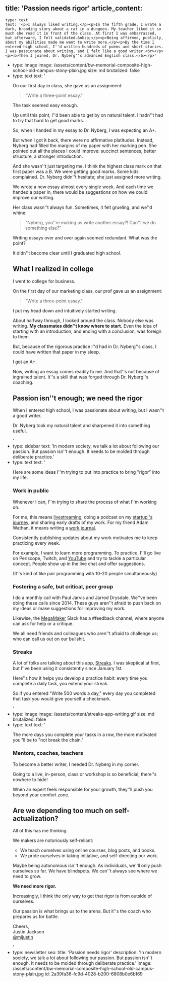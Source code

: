 title: 'Passion needs rigor'
article_content:
  -
    type: text
    text: '<p>I always liked writing.</p><p>In the fifth grade, I wrote a dark, brooding story about a rat in a dungeon. My teacher liked it so much she read it in front of the class. At first I was embarrassed, but afterward, I felt validated.&nbsp;</p><p>Being affirmed, publicly, about my abilities made me want to write more.</p><p>By the time I entered high school, I''d written hundreds of poems and short stories. I was passionate about writing, and I felt like a good writer.<br></p><p><b>Then I joined, Dr. Nyberg''s advanced English class.</b></p>'
  -
    type: image
    image: /assets/content/bw-memorial-composite-high-school-old-campus-stony-plain.jpg
    size: md
    brutalized: false
  -
    type: text
    text: '<p>On our first day in class, she gave us an assignment:</p><blockquote><p>"Write a three-point essay."</p></blockquote><p>The task seemed easy enough.</p><p>Up until this point, I''d been able to get by on natural talent. I hadn''t had to try that hard to get good marks.</p><p>So, when I handed in my essay to Dr. Nyberg, I was expecting an A+.&nbsp;</p><p>But when I got it back, there were no affirmative platitudes. Instead, Nyberg had filled the margins of my paper with her marking pen. She pointed out all the places I could improve: succinct sentences, better structure, a stronger introduction.</p><p>And she wasn''t just targeting me. I think the highest class mark on that first paper was a B. We were getting good marks. Some kids complained. Dr. Nyberg didn''t hesitate; she just assigned more writing.</p><p>We wrote a new essay almost every single week.&nbsp;And each time we handed a paper in, there would be suggestions on how we could improve our writing.</p><p>Her class wasn''t always fun. Sometimes, it felt grueling, and we''d whine:&nbsp;</p><blockquote><p>"Nyberg, you''re making us write another essay?! Can''t we do something else?" </p></blockquote><p>Writing essays over and over again seemed redundant. What was the point?</p><p>It didn''t become clear until I graduated high school.</p><h2>What I realized in college</h2><p>I went to college for business.</p><p>On the first day of our marketing class, our prof gave us an assignment:</p><blockquote><p>"Write a three-point essay."</p></blockquote><p>I put my head down and intuitively started writing.</p><p>About halfway through, I looked around the class. Nobody else was writing.&nbsp;<b>My classmates didn''t know where to start.</b> Even the idea of starting with an introduction, and ending with a conclusion, was foreign to them.</p><p>But, because of the rigorous practice I''d had in Dr. Nyberg''s class, I could have written that paper in my sleep.</p><p>I got an A+.</p><p>Now, writing an essay comes readily to me. And that''s not because of ingrained talent. It''s a skill that was forged through Dr. Nyberg''s coaching.</p><h2>Passion isn''t enough; we need the rigor</h2><p>When I entered high school, I was passionate about writing, but I wasn''t a good writer.</p><p>Dr. Nyberg took my natural talent and sharpened it into something useful.</p>'
  -
    type: sidebar
    text: 'In modern society, we talk a lot about following our passion. But passion isn''t enough. It needs to be molded through deliberate practice.'
  -
    type: text
    text: '<p>Here are some ideas I''m trying to put into practice to bring "rigor" into my life.</p><h3>Work in public&nbsp;</h3><p>Whenever I can, I''m trying to share the process of what I''m working on.&nbsp;</p><p>For me, this means <a href="https://justinjackson.ca/livestreaming">livestreaming</a>, doing a podcast on my <a href="https://saas.transistor.fm">startup''s journey</a>, and sharing early drafts of my work. For my friend Adam Wathan, it means writing a <a href="https://adamwathan.me/journal/">work journal</a>.&nbsp;</p><p>Consistently publishing updates about my work motivates me to keep practicing every week.</p><p>For example, I want to learn more programming. To practice, I''ll go live on Periscope, Twitch, and <a href="https://www.youtube.com/playlist?list=PLMON2GgvkBWJmjgMpEglXH4TRoJaDjH7_">YouTube</a> and try to tackle a particular concept. People show up in the live chat and offer suggestions.</p><p>(It''s kind of like pair programming with 10-20 people simultaneously)</p><h3>Fostering a safe, but critical, peer group</h3><p>I do a monthly call with Paul Jarvis and Jarrod Drysdale. We''ve been doing these calls since 2014. These guys aren''t afraid to push back on my ideas or make suggestions for improving my work.</p><p>Likewise, the <a href="https://megamaker.co">MegaMaker</a> Slack has a #feedback channel, where anyone can ask for help or a critique.</p><p>We all need friends and colleagues who aren''t afraid to challenge us; who can call us out on our bullshit.</p><h3>Streaks</h3><p>A lot of folks are talking about this app, <a href="https://streaksapp.com/">Streaks</a>. I was skeptical at first, but I''ve been using it consistently since January 1st.</p><p>Here''s how it helps you develop a practice habit: every time you complete a daily task, you extend your streak.</p><p>So if you entered "Write 500 words a day," every day you completed that task you would give yourself a checkmark.</p>'
  -
    type: image
    image: /assets/content/streaks-app-writing.gif
    size: md
    brutalized: false
  -
    type: text
    text: '<p>The more days you complete your tasks in a row, the more motivated you''ll be to "not break the chain."</p><h3>Mentors, coaches, teachers</h3><p>To become a better writer, I needed Dr. Nyberg in my corner.<br></p><p>Going to a live, in-person, class or workshop is so beneficial; there''s nowhere to hide!</p><p>When an expert feels responsible for your growth, they''ll push you beyond your comfort zone.</p><h2>Are we depending too much on self-actualization?</h2><p>All of this has me thinking.</p><p>We makers are notoriously self-reliant:</p><ul><li>We teach ourselves using online courses, blog posts, and books.</li><li>We pride ourselves in taking initiative, and self-directing our work.</li></ul><p>Maybe being autonomous isn''t enough. As individuals, we''ll only push ourselves so far. We have blindspots. We can''t always see where we need to grow.</p><p><b>We need more rigor.</b></p><p>Increasingly, I think the only way to get that rigor is from outside of ourselves.</p><p>Our passion is what brings us to the arena. But it''s the coach who prepares us for battle.</p><p>Cheers,<br>Justin Jackson<br><a href="https://twitter.com/mijustin">@mijustin</a></p>'
  -
    type: newsletter
seo:
  title: 'Passion needs rigor'
  description: 'In modern society, we talk a lot about following our passion. But passion isn''t enough. It needs to be molded through deliberate practice.'
  image: /assets/content/bw-memorial-composite-high-school-old-campus-stony-plain.jpg
id: 2a39fa36-fc9d-4028-b200-6808b0e6b169
